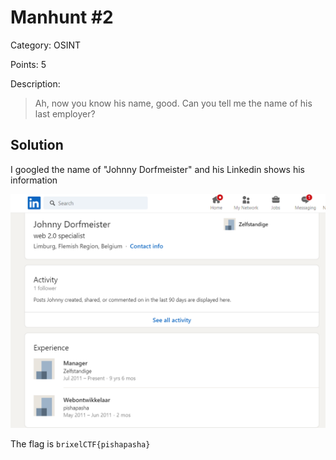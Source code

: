 # Manhunt #2

Category: OSINT

Points: 5

Description:

> Ah, now you know his name, good. Can you tell me the name of his last employer?


## Solution

I googled the name of "Johnny Dorfmeister" and his Linkedin shows his information

![linkedin](files/linkedin.PNG)

The flag is `brixelCTF{pishapasha}`


